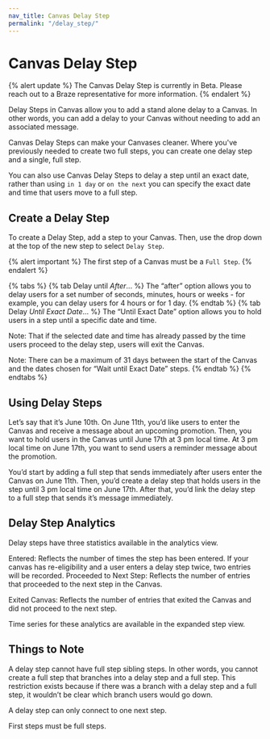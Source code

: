 ```yaml
---
nav_title: Canvas Delay Step
permalink: "/delay_step/"
---
```


# Canvas Delay Step

{% alert update %}
The Canvas Delay Step is currently in Beta. Please reach out to a Braze representative for more information.
{% endalert %}

Delay Steps in Canvas allow you to add a stand alone delay to a Canvas. In other words, you can add a delay to your Canvas without needing to add an associated message.

Canvas Delay Steps can make your Canvases cleaner. Where you've previously needed to create two full steps, you can create one delay step and a single, full step.

You can also use Canvas Delay Steps to delay a step until an exact date, rather than using `in 1 day` or `on the next` you can specify the exact date and time that users move to a full step.

## Create a Delay Step

To create a Delay Step, add a step to your Canvas. Then, use the drop down at the top of the new step to select `Delay Step`.

{% alert important %}
The first step of a Canvas must be a `Full Step`.
{% endalert %}

{% tabs %}
  {% tab Delay until _After_... %}
The “after” option allows you to delay users for a set number of seconds, minutes, hours or weeks  - for example, you can delay users for 4 hours or for 1 day.
  {% endtab %}
  {% tab Delay _Until Exact Date_... %}
  The “Until Exact Date” option allows you to hold users in a step until a specific date and time.

  Note: That if the selected date and time has already passed by the time users proceed to the delay step, users will exit the Canvas.

  Note: There can be a maximum of 31 days between the start of the Canvas and the dates chosen for  “Wait until Exact Date” steps.
  {% endtab %}
{% endtabs %}

## Using Delay Steps

Let’s say that it’s June 10th. On June 11th, you’d like users to enter the Canvas and receive a message about an upcoming promotion. Then, you want to hold users in the Canvas until June 17th at 3 pm local time. At 3 pm local time on June 17th, you want to send users a reminder message about the promotion.

You’d start by adding a full step that sends immediately after users enter the Canvas on June 11th. Then, you’d create a delay step that holds users in the step until 3 pm local time on June 17th. After that, you’d link the delay step to a full step that sends it’s message immediately.

## Delay Step Analytics

Delay steps have three statistics available in the analytics view.

Entered: Reflects the number of times the step has been entered. If your canvas has re-eligibility and a user enters a delay step twice, two entries will be recorded.
Proceeded to Next Step: Reflects the number of entries that proceeded to the next step in the Canvas.

Exited Canvas: Reflects the number of entries that exited the Canvas and did not proceed to the next step.

Time series for these analytics are available in the expanded step view.

## Things to Note

A delay step cannot have full step sibling steps. In other words, you cannot create a full step that branches into a delay step and a full step. This restriction exists because if there was a branch with a delay step and a full step, it wouldn’t be clear which branch users would go down.

A delay step can only connect to one next step.

First steps must be full steps.
